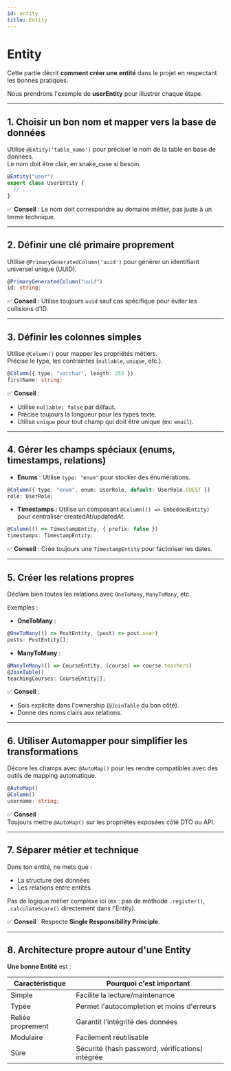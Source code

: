 ```yaml
---
id: entity
title: Entity
---
```


# Entity

Cette partie décrit **comment créer une entité** dans le projet en respectant les bonnes pratiques.

Nous prendrons l'exemple de **userEntity** pour illustrer chaque étape.

---

## 1. **Choisir un bon nom et mapper vers la base de données**

Utilise `@Entity('table_name')` pour préciser le nom de la table en base de données.  
Le nom doit être clair, en snake_case si besoin.

```typescript
@Entity("user")
export class UserEntity {
  // ...
}
```

✅ **Conseil** : Le nom doit correspondre au domaine métier, pas juste à un terme technique.

---

## 2. **Définir une clé primaire proprement**

Utilise `@PrimaryGeneratedColumn('uuid')` pour générer un identifiant universel unique (UUID).

```typescript
@PrimaryGeneratedColumn("uuid")
id: string;
```

✅ **Conseil** : Utilise toujours `uuid` sauf cas spécifique pour éviter les collisions d'ID.

---

## 3. **Définir les colonnes simples**

Utilise `@Column()` pour mapper les propriétés métiers.  
Précise le type, les contraintes (`nullable`, `unique`, etc.).

```typescript
@Column({ type: "varchar", length: 255 })
firstName: string;
```

✅ **Conseil** :  
- Utilise `nullable: false` par défaut.
- Précise toujours la longueur pour les types texte.
- Utilise `unique` pour tout champ qui doit être unique (ex: `email`).

---

## 4. **Gérer les champs spéciaux (enums, timestamps, relations)**

- **Enums** : Utilise `type: "enum"` pour stocker des énumérations.

```typescript
@Column({ type: "enum", enum: UserRole, default: UserRole.GUEST })
role: UserRole;
```

- **Timestamps** : Utilise un composant `@Column(() => EmbeddedEntity)` pour centraliser createdAt/updatedAt.

```typescript
@Column(() => TimestampEntity, { prefix: false })
timestamps: TimestampEntity;
```

✅ **Conseil** : Crée toujours une `TimestampEntity` pour factoriser les dates.

---

## 5. **Créer les relations propres**

Déclare bien toutes les relations avec `OneToMany`, `ManyToMany`, etc.

Exemples :

- **OneToMany** :

```typescript
@OneToMany(() => PostEntity, (post) => post.user)
posts: PostEntity[];
```

- **ManyToMany** :

```typescript
@ManyToMany(() => CourseEntity, (course) => course.teachers)
@JoinTable()
teachingCourses: CourseEntity[];
```

✅ **Conseil** :  
- Sois explicite dans l'ownership (`@JoinTable` du bon côté).
- Donne des noms clairs aux relations.

---

## 6. **Utiliser Automapper pour simplifier les transformations**

Décore les champs avec `@AutoMap()` pour les rendre compatibles avec des outils de mapping automatique.

```typescript
@AutoMap()
@Column()
username: string;
```

✅ **Conseil** :  
Toujours mettre `@AutoMap()` sur les propriétés exposées côté DTO ou API.

---

## 7. **Séparer métier et technique**

Dans ton entité, ne mets que :
- La structure des données
- Les relations entre entités

Pas de logique métier complexe ici (ex : pas de méthode `.register()`, `.calculateScore()` directement dans l'Entity).

✅ **Conseil** : Respecte **Single Responsibility Principle**.

---

## 8. **Architecture propre autour d'une Entity**

**Une bonne Entité** est :

| Caractéristique | Pourquoi c'est important |
|-----------------|---------------------------|
| Simple          | Facilite la lecture/maintenance |
| Typée           | Permet l'autocompletion et moins d'erreurs |
| Reliée proprement | Garantit l'intégrité des données |
| Modulaire       | Facilement réutilisable |
| Sûre            | Sécurité (hash password, vérifications) intégrée |
